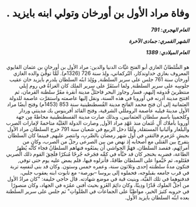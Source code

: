 <h1 dir="rtl">وفاة مراد الأول بن أورخان وتولي ابنه بايزيد .</h1>

<h5 dir="rtl">العام الهجري:  791

الشهر القمري: جمادى الآخرة

العام الميلادي: 1389</h5>

<p dir="rtl">هو السُّلطانُ الغازي أبو الفتح غيَّاث الدنيا والدين: مراد الأول بن أورخان بن عثمان القايوي المعروف بغازي خداوندكار، التُركماني، ولِدَ سنة 726 (1326م). لَمَّا توفِّيَ والده الغازي أورخان سنة 761 جلس على سرير السلطنة, ووُلِدَ ابنُه السلطان يلدرم بايزيد خان عقيب جلوسِه على سرير السلطنة, ولما استَقَرَّ على سرير الملك كان الغزاةُ في روم إيلي منتظرينَ قُدومَه إليهم، فسار وجاوز البحر فاحتَلَّ مدينة أنقرة مقَرَّ سلطنة القرمان، ثم افتتح مدينة أدرنه في أوروبا في هذه السنة، ونقل إليها عاصمته واستمَرَّت عاصمة للدولة العثمانية إلى أن فتح محمد الفاتح مدينة القُسطنطينية سنة 853 (1453م) وفتح أيضًا مراد الأول مدينةَ فيلبه عاصمة الرومللي الشرقية، وفتح القائد أفرينوس بك مدينتي وردار وكلجمينا باسم سلطان العثمانيين، وبذلك صارت مدينة القسطنطينية محاطةً مِن جهة أوروبا بأملاك آلِ عُثمان منذ عَهْدِ مراد الأول, وصارت الدولة العَليَّة متاخمةً لإمارات الصرب والبلغار وألبانيا المستقلة, ولَمَّا دخل الربيع في شعبان سنة 791 خرج السلطان مراد الأول بجيشٍ عَرَمرم فالتقى في أول شهر رمضان بالصِّربِ، وانتصر عليهم, فبينما كان السلطان يتفرج بين القتلى مع أصحابه إذ نهض من بين الصرعى رجلٌ من الصرب، وكان من أمرائِهم، فقصد السلطان، فهَمَّ الحواشي أن يمنَعُوه فنهاهم السلطانُ فجاء كأنَّه يُظهِرُ الطاعة، فضربه بخنجر كان قد خبَّأه في كمِّه فجَرحَه جُرحًا مُنكرًا فلَحِقَ القوم ذلك الصربي فقَتَلوه، ثم خَيَّموا على السلطان طاقةً، فأنزلوه فيها، فلم يمض عليه يوم حتى توفي, فتكون مدةُ سلطنته إحدى وثلاثون سنة، وعمره خمس وستون. وكان قد بنى لنفسِه تربة في قرب جامعه بقبلوجه، فحملوه إلى بروسا –بورصة- مع تابوت ابنه يعقوب جلبي، فدفنوهما في تلك القبَّة، وبنيت قبة في موضع شهادته. قال حاجي خليفة: "كان مرادُ الأول من أجلِّ الملوك قَدْرًا ودِينًا، وكان دائِمَ الغَزوِ بحيث أفنى عمُرَه في الجهاد، وكان منصورًا في حروبه كثيرَ الخير، مواظِبًا على الجماعات في الصَّلَواتِ" ثم جلس على سرير السلطنة بعده ابنُه السلطان بايزيد الأول.</p></br>
